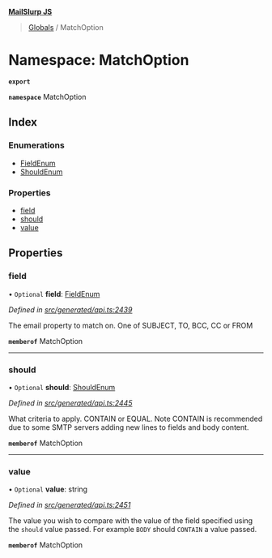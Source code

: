 **[MailSlurp JS](../README.md)**

> [Globals](../README.md) / MatchOption

# Namespace: MatchOption

**`export`** 

**`namespace`** MatchOption

## Index

### Enumerations

* [FieldEnum](../enums/matchoption.fieldenum.md)
* [ShouldEnum](../enums/matchoption.shouldenum.md)

### Properties

* [field](matchoption.md#field)
* [should](matchoption.md#should)
* [value](matchoption.md#value)

## Properties

### field

• `Optional` **field**: [FieldEnum](../enums/matchoption.fieldenum.md)

*Defined in [src/generated/api.ts:2439](https://github.com/mailslurp/mailslurp-client/blob/aa918cc/src/generated/api.ts#L2439)*

The email property to match on. One of SUBJECT, TO, BCC, CC or FROM

**`memberof`** MatchOption

___

### should

• `Optional` **should**: [ShouldEnum](../enums/matchoption.shouldenum.md)

*Defined in [src/generated/api.ts:2445](https://github.com/mailslurp/mailslurp-client/blob/aa918cc/src/generated/api.ts#L2445)*

What criteria to apply. CONTAIN or EQUAL. Note CONTAIN is recommended due to some SMTP servers adding new lines to fields and body content.

**`memberof`** MatchOption

___

### value

• `Optional` **value**: string

*Defined in [src/generated/api.ts:2451](https://github.com/mailslurp/mailslurp-client/blob/aa918cc/src/generated/api.ts#L2451)*

The value you wish to compare with the value of the field specified using the `should` value passed. For example `BODY` should `CONTAIN` a value passed.

**`memberof`** MatchOption
